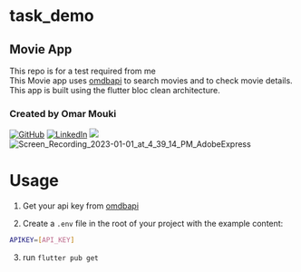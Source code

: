 # task_demo
## Movie App
This repo is for a test required from me <br>
This Movie app uses <a href="https://www.omdbapi.com/">omdbapi</a> to search movies and to check movie details.<br>
This app is built using the flutter bloc clean architecture. <br>


### Created by Omar Mouki
<a href="https://github.com/MOUKZ">![GitHub](https://img.shields.io/badge/Github-808080?style=for-the-badge&logo=github&logoColor=white)</a> <a href="https://www.linkedin.com/in/omar-mouki"> ![LinkedIn](https://img.shields.io/badge/LinkedIn-0077B5?style=for-the-badge&logo=linkedin&logoColor=white)</a> <a href="mailto:omar.mouki@gmail.com"><img src="https://img.shields.io/badge/Gmail-D14836?style=for-the-badge&logo=gmail&logoColor=white"></a>
![Screen_Recording_2023-01-01_at_4_39_14_PM_AdobeExpress](https://user-images.githubusercontent.com/24732201/210173093-e940fe82-414b-4a37-acf8-11b8230d5d16.gif)

# Usage


1. Get your api key from <a href="https://www.omdbapi.com/">omdbapi</a>

2. Create a `.env` file in the root of your project with the example content:

```sh
APIKEY=[API_KEY]
```
3. run ```flutter pub get```

